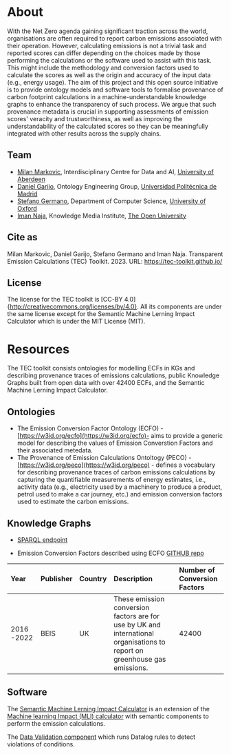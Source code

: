 # About

With the Net Zero agenda gaining significant traction across the world, organisations are often required to report carbon emissions associated with their operation. However, calculating emissions is not a trivial task and reported scores can differ depending on the choices made by those performing the calculations or the software used to assist with this task. This might include the methodology and conversion factors used to calculate the scores as well as the origin and accuracy of the input data (e.g., energy usage). 
The aim of this project and this open source initiative is to provide ontology models and software tools to formalise provenance of carbon footprint calculations in a machine-understandable knowledge graphs to enhance the transparency of such process. We argue that such provenance metadata is crucial in supporting assessments of emission scores' veracity and trustworthiness, as well as improving the understandability of the calculated scores so they can be meaningfully integrated with other results across the supply chains.

## Team

* [Milan Markovic](https://orcid.org/0000-0002-5477-287X), Interdisciplinary Centre for Data and AI, [University of Aberdeen](https://www.abdn.ac.uk/)
* [Daniel Garijo](https://orcid.org/0000-0003-0454-7145), Ontology Engineering Group, [Universidad Politécnica de Madrid](https://www.upm.es/)
* [Stefano Germano](https://orcid.org/0000-0001-6993-0618), Department of Computer Science, [University of Oxford](https://www.ox.ac.uk/)
* [Iman Naja](https://orcid.org/0000-0001-6634-3266), Knowledge Media Institute, [The Open University](https://www.open.ac.uk/)

## Cite as

Milan Markovic, Daniel Garijo, Stefano Germano and Iman Naja. Transparent Emission Calculations (TEC) Toolkit. 2023. URL: https://tec-toolkit.github.io/ 

## License
The license for the TEC toolkit is [CC-BY 4.0]{http://creativecommons.org/licenses/by/4.0}. All its components are under the same license except for the Semantic Machine Lerning Impact Calculator which is under the MIT License (MIT). 

# Resources

The TEC toolkit consists ontologies for modelling ECFs in KGs and describing provenance traces of emissions calculations, public Knowledge Graphs built from open data with over 42400 ECFs, and the Semantic Machine Lerning Impact Calculator.

## Ontologies 

* The Emission Conversion Factor Ontology (ECFO) - [https://w3id.org/ecfo](https://w3id.org/ecfo)- aims to provide a generic model for describing the values of Emission Converstion Factors and their associated metedata.
* The Provenance of Emission Calculations Ontoltogy (PECO) - [https://w3id.org/peco](https://w3id.org/peco) - defines a vocabulary for describing provenance traces of carbon emissions calculations by capturing the quantifiable measurements of energy estimates, i.e., activity data (e.g., electricity used by a machinery to produce a product, petrol used to make a car journey, etc.) and emission conversion factors used to estimate the carbon emissions.

## Knowledge Graphs 

* [SPARQL endpoint](https://cf.linkeddata.es/sparql)

* Emission Conversion Factors described using ECFO [GITHUB repo](https://github.com/TEC-Toolkit/cfkg)
 
| Year        | Publisher | Country  | Description      | Number of Conversion Factors |
|:-------------|:------- |:-------|  :------------------| :-------|
| 2016 -2022     | BEIS | UK | These emission conversion factors are for use by UK and international organisations to report on greenhouse gas emissions. | 42400 | 

## Software

The [Semantic Machine Lerning Impact Calculator](https://github.com/TEC-Toolkit/Semantic_Machine_Learning_Impact_Calculator) is an extension of the [Machine learning Impact (MLI) calculator](https://mlco2.github.io/impact\#compute) with semantic components to perform the emission calculations.

The [Data Validation component](https://github.com/TEC-Toolkit/Data-Validation) which runs Datalog rules to detect violations of conditions.
